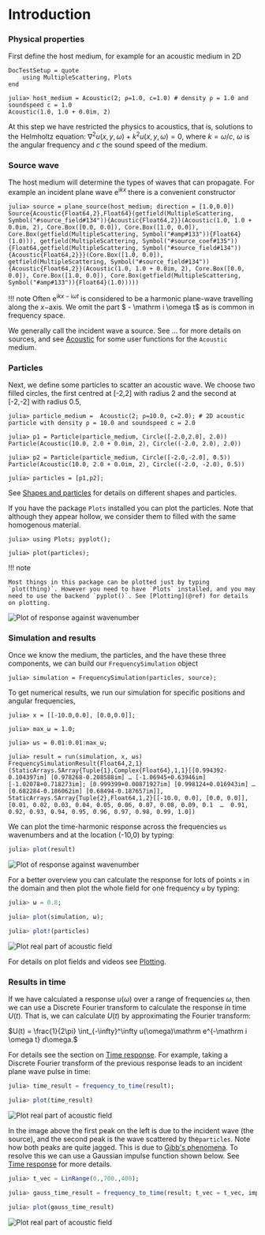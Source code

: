 # Introduction


### Physical properties

First define the host medium, for example for an acoustic medium in 2D

```@meta
DocTestSetup = quote
    using MultipleScattering, Plots
end
```

```jldoctest intro
julia> host_medium = Acoustic(2; ρ=1.0, c=1.0) # density ρ = 1.0 and soundspeed c = 1.0
Acoustic(1.0, 1.0 + 0.0im, 2)
```
At this step we have restricted the physics to acoustics, that is, solutions to the Helmholtz equation: $\nabla^2 u(x,y,\omega) + k^2 u(x,y,\omega) = 0$, where $k = \omega/c$, $\omega$ is the angular frequency and $c$ the sound speed of the medium.

### Source wave

The host medium will determine the types of waves that can propagate. For example an incident plane wave $\mathrm e^{ \mathrm i k x}$ there is a convenient constructor
```jldoctest intro
julia> source = plane_source(host_medium; direction = [1.0,0.0])
Source{Acoustic{Float64,2},Float64}(getfield(MultipleScattering, Symbol("#source_field#134")){Acoustic{Float64,2}}(Acoustic(1.0, 1.0 + 0.0im, 2), Core.Box([0.0, 0.0]), Core.Box([1.0, 0.0]), Core.Box(getfield(MultipleScattering, Symbol("#amp#133")){Float64}(1.0))), getfield(MultipleScattering, Symbol("#source_coef#135")){Float64,getfield(MultipleScattering, Symbol("#source_field#134")){Acoustic{Float64,2}}}(Core.Box([1.0, 0.0]), getfield(MultipleScattering, Symbol("#source_field#134")){Acoustic{Float64,2}}(Acoustic(1.0, 1.0 + 0.0im, 2), Core.Box([0.0, 0.0]), Core.Box([1.0, 0.0]), Core.Box(getfield(MultipleScattering, Symbol("#amp#133")){Float64}(1.0)))))
```
!!! note
    Often $\mathrm e^{ \mathrm i k x - \mathrm i \omega t}$ is considered to be a harmonic plane-wave travelling along the $x-$axis. We omit the part $ - \mathrm i \omega t$ as is common in frequency space.  


We generally call the incident wave a source. See ... for more details on sources, and see [Acoustic](@ref) for some user functions for the `Acoustic` medium.

### Particles

Next, we define some particles to scatter an acoustic wave. We choose two filled circles, the first centred at [-2,2] with radius 2 and the second at [-2,-2] with radius 0.5,
```jldoctest intro
julia> particle_medium =  Acoustic(2; ρ=10.0, c=2.0); # 2D acoustic particle with density ρ = 10.0 and soundspeed c = 2.0

julia> p1 = Particle(particle_medium, Circle([-2.0,2.0], 2.0))
Particle(Acoustic(10.0, 2.0 + 0.0im, 2), Circle((-2.0, 2.0), 2.0))

julia> p2 = Particle(particle_medium, Circle([-2.0,-2.0], 0.5))
Particle(Acoustic(10.0, 2.0 + 0.0im, 2), Circle((-2.0, -2.0), 0.5))

julia> particles = [p1,p2];
```
See [Shapes and particles](@ref) for details on different shapes and particles.

If you have the package `Plots` installed you can plot the particles. Note that although they appear hollow, we consider them to filled with the same homogenous material.
```jldoctest intro
julia> using Plots; pyplot();

julia> plot(particles);
```
!!! note

    Most things in this package can be plotted just by typing `plot(thing)`. However you need to have `Plots` installed, and you may need to use the backend `pyplot()`. See [Plotting](@ref) for details on plotting.
![Plot of response against wavenumber](../example/intro/two_particles.png)



### Simulation and results

Once we know the medium, the particles, and the have these three components, we can build our `FrequencySimulation` object
```jldoctest intro
julia> simulation = FrequencySimulation(particles, source);
```

To get numerical results, we run our simulation for specific positions and angular frequencies,
```jldoctest intro
julia> x = [[-10.0,0.0], [0.0,0.0]];

julia> max_ω = 1.0;

julia> ωs = 0.01:0.01:max_ω;

julia> result = run(simulation, x, ωs)
FrequencySimulationResult{Float64,2,1}(StaticArrays.SArray{Tuple{1},Complex{Float64},1,1}[[0.994392-0.104397im] [0.978268-0.208588im] … [-1.06945+0.63946im] [-1.02078+0.718273im]; [0.999399+0.00871927im] [0.998124+0.016943im] … [0.682284-0.186062im] [0.68494-0.187657im]], StaticArrays.SArray{Tuple{2},Float64,1,2}[[-10.0, 0.0], [0.0, 0.0]], [0.01, 0.02, 0.03, 0.04, 0.05, 0.06, 0.07, 0.08, 0.09, 0.1  …  0.91, 0.92, 0.93, 0.94, 0.95, 0.96, 0.97, 0.98, 0.99, 1.0])
```

We can plot the time-harmonic response across the frequencies `ωs` wavenumbers and at the location (-10,0) by typing:
```julia
julia> plot(result)
```
![Plot of response against wavenumber](../example/intro/plot_result.png)

For a better overview you can calculate the response for lots of points `x` in the domain and then plot the whole field for one frequency `ω` by typing:
```julia
julia> ω = 0.8;

julia> plot(simulation, ω);

julia> plot!(particles)
```
![Plot real part of acoustic field](../example/intro/plot_field.png)

For details on plot fields and videos see [Plotting](@ref).

### Results in time

If we have calculated a response $u(\omega)$ over a range of frequencies $\omega$, then we can use a Discrete Fourier transform to calculate the response in time $U(t)$. That is, we can calculate $U(t)$ by approximating the Fourier transform:

$U(t) = \frac{1}{2\pi} \int_{-\infty}^\infty u(\omega)\mathrm e^{-\mathrm i \omega t} d\omega.$

For details see the section on [Time response](@ref). For example, taking a Discrete Fourier transform of the previous response leads to an incident plane wave pulse in time:

```julia
julia> time_result = frequency_to_time(result);

julia> plot(time_result)
```
![Plot real part of acoustic field](../example/intro/plot_time_result.png)

In the image above the first peak on the left is due to the incident wave (the source), and the second peak is the wave scattered by the`particles`. Note how both peaks are quite jagged. This is due to [Gibb's phenomena](https://en.wikipedia.org/wiki/Gibbs_phenomenon). To resolve this we can use a Gaussian impulse function shown below. See [Time response](@ref) for more details.
```julia
julia> t_vec = LinRange(0.,700.,400);

julia> gauss_time_result = frequency_to_time(result; t_vec = t_vec, impulse = GaussianImpulse(max_ω));

julia> plot(gauss_time_result)
```
![Plot real part of acoustic field](../example/intro/plot_gauss_result.png)

